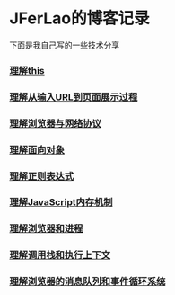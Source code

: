 # JFerLao的博客记录

下面是我自己写的一些技术分享

### [理解this](/理解this)

### [理解从输入URL到页面展示过程](/理解从输入URL到页面展示过程)

### [理解浏览器与网络协议](/理解浏览器与网络协议)

### [理解面向对象](/理解面向对象)

### [理解正则表达式](/理解正则表达式)

### [理解JavaScript内存机制](/理解js内存机制)

### [理解浏览器和进程](/理解浏览器和进程)

### [理解调用栈和执行上下文](/理解调用栈和执行上下文)

### [理解浏览器的消息队列和事件循环系统](/理解浏览器的消息队列和事件循环系统.md)